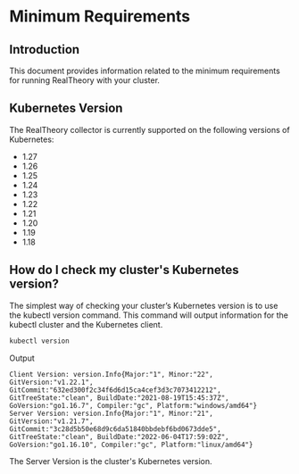 # Minimum Requirements

## Introduction
This document provides information related to the minimum requirements for running RealTheory with your cluster.

## Kubernetes Version
The RealTheory collector is currently supported on the following versions of Kubernetes:

- 1.27
- 1.26
- 1.25
- 1.24
- 1.23
- 1.22
- 1.21
- 1.20
- 1.19
- 1.18

## How do I check my cluster's Kubernetes version?
The simplest way of checking your cluster’s Kubernetes version is to use the kubectl version command. This command will output information for the kubectl cluster and the Kubernetes client.

```sh
kubectl version
```

Output
```
Client Version: version.Info{Major:"1", Minor:"22", GitVersion:"v1.22.1", GitCommit:"632ed300f2c34f6d6d15ca4cef3d3c7073412212", GitTreeState:"clean", BuildDate:"2021-08-19T15:45:37Z", GoVersion:"go1.16.7", Compiler:"gc", Platform:"windows/amd64"}
Server Version: version.Info{Major:"1", Minor:"21", GitVersion:"v1.21.7", GitCommit:"3c28d5b50e68d9c6da51840bbdebf6bd0673dde5", GitTreeState:"clean", BuildDate:"2022-06-04T17:59:02Z", GoVersion:"go1.16.10", Compiler:"gc", Platform:"linux/amd64"}
```

The Server Version is the cluster's Kubernetes version.